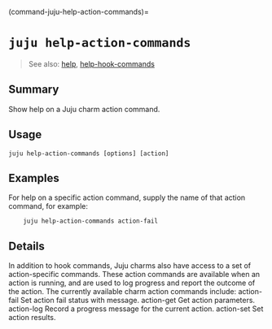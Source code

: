 (command-juju-help-action-commands)=
# `juju help-action-commands`
> See also: [help](#help), [help-hook-commands](#help-hook-commands)

## Summary
Show help on a Juju charm action command.

## Usage
```juju help-action-commands [options] [action]```

## Examples

For help on a specific action command, supply the name of that action command, for example:

        juju help-action-commands action-fail


## Details

In addition to hook commands, Juju charms also have access to a set of action-specific commands. 
These action commands are available when an action is running, and are used to log progress
and report the outcome of the action.
The currently available charm action commands include:
    action-fail  Set action fail status with message.
    action-get   Get action parameters.
    action-log   Record a progress message for the current action.
    action-set   Set action results.